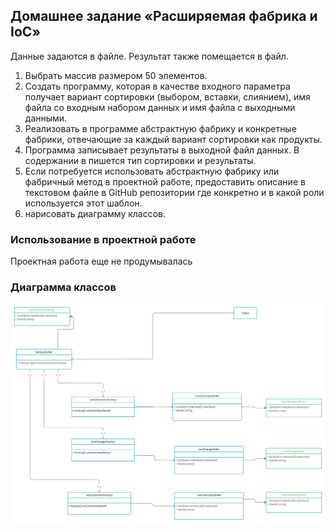 ## Домашнее задание «Расширяемая фабрика и IoC»

Данные задаются в файле. Результат также помещается в файл.

1. Выбрать массив размером 50 элементов.
2. Создать программу, которая в качестве входного параметра получает вариант сортировки (выбором, вставки, слиянием), имя файла со входным набором данных и имя файла с выходными данными.
3. Реализовать в программе абстрактную фабрику и конкретные фабрики, отвечающие за каждый вариант сортировки как продукты.
4. Программа записывает результаты в выходной файл данных. В содержании в пишется тип сортировки и результаты.
5. Если потребуется использовать абстрактную фабрику или фабричный метод в проектной работе, предоставить описание в текстовом файле в GitHub репозитории где конкретно и в какой роли используется этот шаблон.
6. нарисовать диаграмму классов.


### Использование в проектной работе
Проектная работа еще не продумывалась

### Диаграмма классов
![Диаграмма классов](./diagram/hw04.png)
